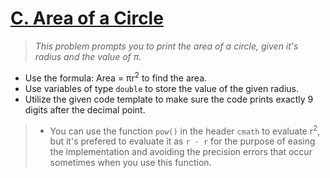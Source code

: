 # [C. Area of a Circle](https://codeforces.com/group/6uhngucRCe/contest/429626/problem/C)
> *This problem prompts you to print the area of a circle, given it's radius and the value of π.*

+ Use the formula: Area = πr<sup>2</sup> to find the area.
+ Use variables of type ```double``` to store the value of the given radius.
+ Utilize the given code template to make sure the code prints exactly 9 digits after the decimal point.
> + You can use the function ```pow()``` in the header ```cmath``` to evaluate r<sup>2</sup>, but it's prefered to evaluate it as ```r ⋅ r``` for the purpose of easing the implementation and avoiding the precision errors that occur sometimes when you use this function.
